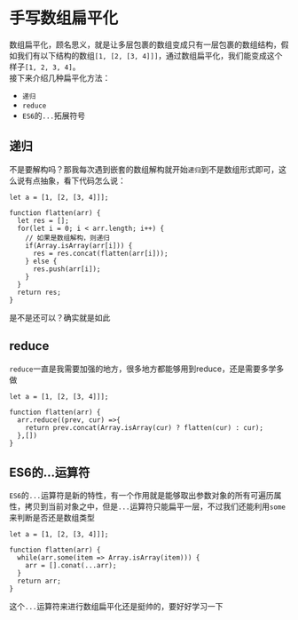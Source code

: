 # 手写数组扁平化
数组扁平化，顾名思义，就是让多层包裹的数组变成只有一层包裹的数组结构，假如我们有以下结构的数组`[1, [2, [3, 4]]]`，通过数组扁平化，我们能变成这个样子`[1, 2, 3, 4]`。  
接下来介绍几种扁平化方法：
- `递归`
- `reduce`
- `ES6`的`...`拓展符号
## 递归
不是要解构吗？那我每次遇到嵌套的数组解构就开始`递归`到不是数组形式即可，这么说有点抽象，看下代码怎么说：
```
let a = [1, [2, [3, 4]]];

function flatten(arr) {
  let res = [];
  for(let i = 0; i < arr.length; i++) {
    // 如果是数组解构，则递归
    if(Array.isArray(arr[i])) {
      res = res.concat(flatten(arr[i]));
    } else {
      res.push(arr[i]);
    }
  }
  return res;
}
```
是不是还可以？确实就是如此
## reduce
`reduce`一直是我需要加强的地方，很多地方都能够用到reduce，还是需要多学多做  
```
let a = [1, [2, [3, 4]]];

function flatten(arr) {
  arr.reduce((prev, cur) =>{
    return prev.concat(Array.isArray(cur) ? flatten(cur) : cur);
  },[])
}
```

## ES6的...运算符
`ES6`的`...`运算符是新的特性，有一个作用就是能够取出参数对象的所有可遍历属性，拷贝到当前对象之中，但是`...`运算符只能扁平一层，不过我们还能利用`some`来判断是否还是数组类型
```
let a = [1, [2, [3, 4]]];

function flatten(arr) {
  while(arr.some(item => Array.isArray(item))) {
    arr = [].conat(...arr);
  }
  return arr;
}
```
这个`...`运算符来进行数组扁平化还是挺帅的，要好好学习一下